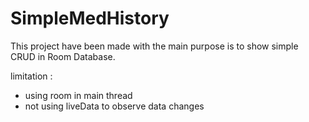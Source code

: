 # SimpleMedHistory

This project have been made with the main purpose is to show simple CRUD in Room Database.

limitation :
- using room in main thread
- not using liveData to observe data changes
